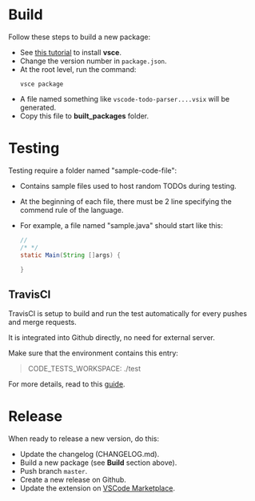 # Build
Follow these steps to build a new package:
- See [this tutorial](https://code.visualstudio.com/docs/tools/vscecli) to install __vsce__.
- Change the version number in `package.json`.
- At the root level, run the command:
  ```shell
  vsce package
  ```
- A file named something like `vscode-todo-parser....vsix` will be generated.
- Copy this file to __built_packages__ folder.

# Testing

Testing require a folder named "sample-code-file":
- Contains sample files used to host random TODOs during testing.
- At the beginning of each file, there must be 2 line specifying the commend rule of the language. 
- For example, a file named "sample.java" should start like this:

  ```java
  //
  /* */
  static Main(String []args) {

  }
  ```
## TravisCI

TravisCI is setup to build and run the test automatically for every pushes and merge requests.

It is integrated into Github directly, no need for external server.

Make sure that the environment contains this entry:

> CODE_TESTS_WORKSPACE: ./test

For more details, read to this [guide](https://code.visualstudio.com/docs/extensions/testing-extensions#_running-tests-automatically-on-travis-ci-build-machines).

# Release

When ready to release a new version, do this:
- Update the changelog (CHANGELOG.md).
- Build a new package (see __Build__ section above).
- Push branch `master`.
- Create a new release on Github.
- Update the extension on [VSCode Marketplace](https://marketplace.visualstudio.com/manage/publishers/minhthai).

